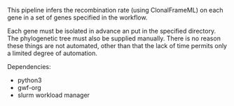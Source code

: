 This pipeline infers the recombination rate (using ClonalFrameML) on each gene in a set of genes specified in the workflow.

Each gene must be isolated in advance an put in the specified directory. The phylogenetic tree must also be supplied manually.
There is no reason these things are not automated, other than that the lack of time permits only a limited degree of automation.

Dependencies:
 * python3
 * gwf-org
 * slurm workload manager

